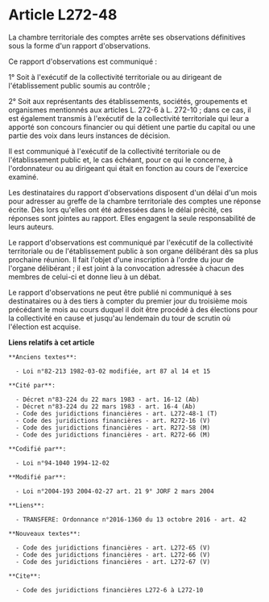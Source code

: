 # Article L272-48

La chambre territoriale des comptes arrête ses observations définitives sous la forme d'un rapport d'observations.

Ce rapport d'observations est communiqué :

1° Soit à l'exécutif de la collectivité territoriale ou au dirigeant de l'établissement public soumis au contrôle ;

2° Soit aux représentants des établissements, sociétés, groupements et organismes mentionnés aux articles L. 272-6 à L.
272-10 ; dans ce cas, il est également transmis à l'exécutif de la collectivité territoriale qui leur a apporté son concours
financier ou qui détient une partie du capital ou une partie des voix dans leurs instances de décision.

Il est communiqué à l'exécutif de la collectivité territoriale ou de l'établissement public et, le cas échéant, pour ce qui
le concerne, à l'ordonnateur ou au dirigeant qui était en fonction au cours de l'exercice examiné.

Les destinataires du rapport d'observations disposent d'un délai d'un mois pour adresser au greffe de la chambre territoriale
des comptes une réponse écrite. Dès lors qu'elles ont été adressées dans le délai précité, ces réponses sont jointes au
rapport. Elles engagent la seule responsabilité de leurs auteurs.

Le rapport d'observations est communiqué par l'exécutif de la collectivité territoriale ou de l'établissement public à son
organe délibérant dès sa plus prochaine réunion. Il fait l'objet d'une inscription à l'ordre du jour de l'organe délibérant ;
il est joint à la convocation adressée à chacun des membres de celui-ci et donne lieu à un débat.

Le rapport d'observations ne peut être publié ni communiqué à ses destinataires ou à des tiers à compter du premier jour du
troisième mois précédant le mois au cours duquel il doit être procédé à des élections pour la collectivité en cause et
jusqu'au lendemain du tour de scrutin où l'élection est acquise.

**Liens relatifs à cet article**

	**Anciens textes**:

	  - Loi n°82-213 1982-03-02 modifiée, art 87 al 14 et 15

	**Cité par**:

	  - Décret n°83-224 du 22 mars 1983 - art. 16-12 (Ab)
	  - Décret n°83-224 du 22 mars 1983 - art. 16-4 (Ab)
	  - Code des juridictions financières - art. L272-48-1 (T)
	  - Code des juridictions financières - art. R272-16 (V)
	  - Code des juridictions financières - art. R272-58 (M)
	  - Code des juridictions financières - art. R272-66 (M)

	**Codifié par**:

	  - Loi n°94-1040 1994-12-02

	**Modifié par**:

	  - Loi n°2004-193 2004-02-27 art. 21 9° JORF 2 mars 2004

	**Liens**:

	  - TRANSFERE: Ordonnance n°2016-1360 du 13 octobre 2016 - art. 42

	**Nouveaux textes**:

	  - Code des juridictions financières - art. L272-65 (V)
	  - Code des juridictions financières - art. L272-66 (V)
	  - Code des juridictions financières - art. L272-67 (V)

	**Cite**:

	  - Code des juridictions financières L272-6 à L272-10
